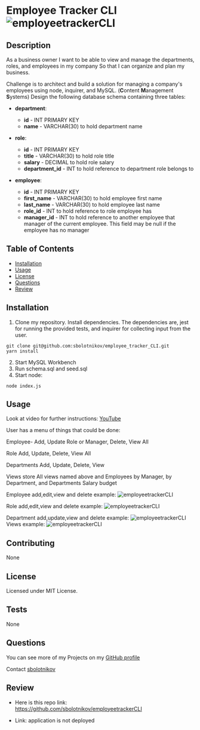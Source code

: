 # Employee Tracker CLI ![employeetrackerCLI](https://img.shields.io/github/license/sbolotnikov/employee_tracker_CLI)
## Description 

As a business owner
I want to be able to view and manage the departments, roles, and employees in my company
So that I can organize and plan my business.

 Challenge is to architect and build a solution for managing a company's employees using node, inquirer, and MySQL. (**C**ontent **M**anagement **S**ystems)
Design the following database schema containing three tables:

* **department**:

  * **id** - INT PRIMARY KEY
  * **name** - VARCHAR(30) to hold department name

* **role**:

  * **id** - INT PRIMARY KEY
  * **title** -  VARCHAR(30) to hold role title
  * **salary** -  DECIMAL to hold role salary
  * **department_id** -  INT to hold reference to department role belongs to

* **employee**:

  * **id** - INT PRIMARY KEY
  * **first_name** - VARCHAR(30) to hold employee first name
  * **last_name** - VARCHAR(30) to hold employee last name
  * **role_id** - INT to hold reference to role employee has
  * **manager_id** - INT to hold reference to another employee that manager of the current employee. This field may be null if the employee has no manager


## Table of Contents
* [Installation](#installation)
* [Usage](#usage)
* [License](#license)
* [Questions](#questions)
* [Review](#review)
## Installation 
1. Clone my repository. Install dependencies. The dependencies are, jest for running the provided tests, and inquirer for collecting input from the user.

```
git clone git@github.com:sbolotnikov/employee_tracker_CLI.git
yarn install
```

2. Start MySQL Workbench 
3. Run schema.sql and seed.sql
4. Start node:

```
node index.js
```

## Usage 

Look at video for further instructions:
[YouTube](https://youtu.be/T3FLJTATWkg )

User has a menu of things that could be done:

Employee- Add, Update Role or Manager, Delete, View All

Role Add, Update, Delete, View All

Departments Add, Update, Delete, View

Views store All views named above and Employees by Manager, by Department, and Departments Salary budget

Employee add,edit,view and delete example:
![employeetrackerCLI](./images/img.gif) 

Role add,edit,view and delete example:
![employeetrackerCLI](./images/img1.gif) 

Department add,update,view and delete example:
![employeetrackerCLI](./images/img2.gif) 
Views example:
![employeetrackerCLI](./images/img3.gif) 

## Contributing 
 None 
## License 
 Licensed under MIT License. 
## Tests 
 None
## Questions 
 You can see more of my Projects on my [GitHub profile](https://github.com/sbolotnikov) 

 Contact [sbolotnikov](mailto:sbolotnikov@gmail.com) 
## Review 
  * Here is this repo link: https://github.com/sbolotnikov/employeetrackerCLI
 
  * Link: application is not deployed